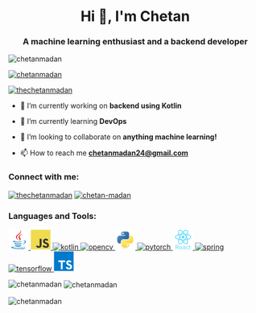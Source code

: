 <h1 align="center">Hi 👋, I'm Chetan</h1>
<h3 align="center">A machine learning enthusiast and a backend developer</h3>

<p align="left"> <img src="https://komarev.com/ghpvc/?username=chetanmadan&label=Profile%20views&color=0e75b6&style=flat" alt="chetanmadan" /> </p>

<p align="left"> <a href="https://github.com/ryo-ma/github-profile-trophy"><img src="https://github-profile-trophy.vercel.app/?username=chetanmadan" alt="chetanmadan" /></a> </p>

<p align="left"> <a href="https://twitter.com/thechetanmadan" target="blank"><img src="https://img.shields.io/twitter/follow/thechetanmadan?logo=twitter&style=for-the-badge" alt="thechetanmadan" /></a> </p>

- 🔭 I’m currently working on **backend using Kotlin**

- 🌱 I’m currently learning **DevOps**

- 👯 I’m looking to collaborate on **anything machine learning!**

- 📫 How to reach me **chetanmadan24@gmail.com**

<h3 align="left">Connect with me:</h3>
<p align="left">
<a href="https://twitter.com/thechetanmadan" target="blank"><img align="center" src="https://raw.githubusercontent.com/rahuldkjain/github-profile-readme-generator/master/src/images/icons/Social/twitter.svg" alt="thechetanmadan" height="30" width="40" /></a>
<a href="https://linkedin.com/in/chetan-madan" target="blank"><img align="center" src="https://raw.githubusercontent.com/rahuldkjain/github-profile-readme-generator/master/src/images/icons/Social/linked-in-alt.svg" alt="chetan-madan" height="30" width="40" /></a>
</p>

<h3 align="left">Languages and Tools:</h3>
<p align="left"> <a href="https://www.java.com" target="_blank" rel="noreferrer"> <img src="https://raw.githubusercontent.com/devicons/devicon/master/icons/java/java-original.svg" alt="java" width="40" height="40"/> </a> <a href="https://developer.mozilla.org/en-US/docs/Web/JavaScript" target="_blank" rel="noreferrer"> <img src="https://raw.githubusercontent.com/devicons/devicon/master/icons/javascript/javascript-original.svg" alt="javascript" width="40" height="40"/> </a> <a href="https://kotlinlang.org" target="_blank" rel="noreferrer"> <img src="https://www.vectorlogo.zone/logos/kotlinlang/kotlinlang-icon.svg" alt="kotlin" width="40" height="40"/> </a> <a href="https://opencv.org/" target="_blank" rel="noreferrer"> <img src="https://www.vectorlogo.zone/logos/opencv/opencv-icon.svg" alt="opencv" width="40" height="40"/> </a> <a href="https://www.python.org" target="_blank" rel="noreferrer"> <img src="https://raw.githubusercontent.com/devicons/devicon/master/icons/python/python-original.svg" alt="python" width="40" height="40"/> </a> <a href="https://pytorch.org/" target="_blank" rel="noreferrer"> <img src="https://www.vectorlogo.zone/logos/pytorch/pytorch-icon.svg" alt="pytorch" width="40" height="40"/> </a> <a href="https://reactjs.org/" target="_blank" rel="noreferrer"> <img src="https://raw.githubusercontent.com/devicons/devicon/master/icons/react/react-original-wordmark.svg" alt="react" width="40" height="40"/> </a> <a href="https://spring.io/" target="_blank" rel="noreferrer"> <img src="https://www.vectorlogo.zone/logos/springio/springio-icon.svg" alt="spring" width="40" height="40"/> </a> <a href="https://www.tensorflow.org" target="_blank" rel="noreferrer"> <img src="https://www.vectorlogo.zone/logos/tensorflow/tensorflow-icon.svg" alt="tensorflow" width="40" height="40"/> </a> <a href="https://www.typescriptlang.org/" target="_blank" rel="noreferrer"> <img src="https://raw.githubusercontent.com/devicons/devicon/master/icons/typescript/typescript-original.svg" alt="typescript" width="40" height="40"/> </a> </p>

<p><img align="left" src="https://github-readme-stats.vercel.app/api/top-langs?username=chetanmadan&show_icons=true&locale=en&layout=compact" alt="chetanmadan" /></p>

<p>&nbsp;<img align="center" src="https://github-readme-stats.vercel.app/api?username=chetanmadan&show_icons=true&locale=en" alt="chetanmadan" /></p>

<p><img align="center" src="https://github-readme-streak-stats.herokuapp.com/?user=chetanmadan&" alt="chetanmadan" /></p>

